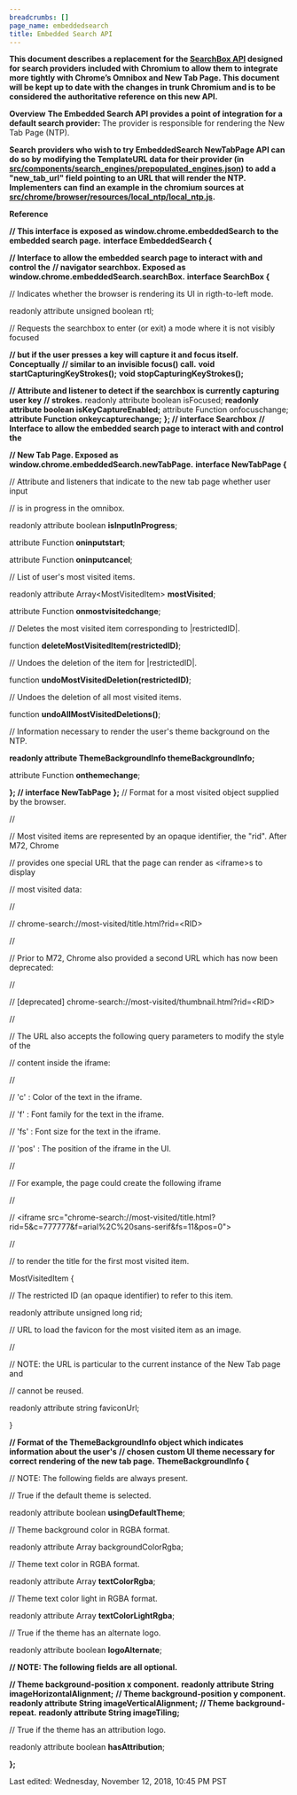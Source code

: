 ```yaml
---
breadcrumbs: []
page_name: embeddedsearch
title: Embedded Search API
---
```


**This document describes a replacement for the [SearchBox API](/searchbox)
designed for search providers included with Chromium to allow them to integrate
more tightly with Chrome’s Omnibox and New Tab Page. This document will be kept
up to date with the changes in trunk Chromium and is to be considered the
authoritative reference on this new API.**

**Overview**
**The Embedded Search API provides a point of integration for a default search
provider:** The provider is responsible for rendering the New Tab Page (NTP).

**Search providers who wish to try EmbeddedSearch NewTabPage API can do so by
modifying the TemplateURL data for their provider (in
[src/components/search_engines/prepopulated_engines.json](https://code.google.com/p/chromium/codesearch#chromium/src/components/search_engines/prepopulated_engines.json))
to add a "new_tab_url" field pointing to an URL that will render the NTP.
Implementers can find an example in the chromium sources at
[src/chrome/browser/resources/local_ntp/local_ntp.js](https://code.google.com/p/chromium/codesearch#chromium/src/chrome/browser/resources/local_ntp/local_ntp.js).**

**Reference**

**// This interface is exposed as window.chrome.embeddedSearch to the embedded search page.**
**interface EmbeddedSearch {**

**// Interface to allow the embedded search page to interact with and control the**
**// navigator searchbox. Exposed as window.chrome.embeddedSearch.searchBox.**
**interface SearchBox {**

// Indicates whether the browser is rendering its UI in rigth-to-left mode.

readonly attribute unsigned boolean rtl;

// Requests the searchbox to enter (or exit) a mode where it is not visibly
focused

**// but if the user presses a key will capture it and focus itself. Conceptually**
**// similar to an invisible focus() call.**
**void startCapturingKeyStrokes();**
**void stopCapturingKeyStrokes();**

**// Attribute and listener to detect if the searchbox is currently capturing user key**
**// strokes.**
readonly attribute boolean isFocused;
**readonly attribute boolean isKeyCaptureEnabled;**
attribute Function onfocuschange;
**attribute Function onkeycapturechange;**
**}; // interface Searchbox**
**// Interface to allow the embedded search page to interact with and control
the**

**// New Tab Page. Exposed as window.chrome.embeddedSearch.newTabPage.**
**interface NewTabPage {**

// Attribute and listeners that indicate to the new tab page whether user input

// is in progress in the omnibox.

readonly attribute boolean **isInputInProgress**;

attribute Function **oninputstart**;

attribute Function **oninputcancel**;

// List of user's most visited items.

readonly attribute Array&lt;MostVisitedItem&gt; **mostVisited**;

attribute Function **onmostvisitedchange**;

// Deletes the most visited item corresponding to |restrictedID|.

function **deleteMostVisitedItem(**restrictedID**)**;

// Undoes the deletion of the item for |restrictedID|.

function **undoMostVisitedDeletion(**restrictedID**)**;

// Undoes the deletion of all most visited items.

function **undoAllMostVisitedDeletions()**;

// Information necessary to render the user's theme background on the NTP.

**readonly attribute ThemeBackgroundInfo themeBackgroundInfo;**

attribute Function **onthemechange**;

**}; // interface NewTabPage**
**};**
// Format for a most visited object supplied by the browser.

//

// Most visited items are represented by an opaque identifier, the "rid". After
M72, Chrome

// provides one special URL that the page can render as &lt;iframe&gt;s to
display

// most visited data:

//

// chrome-search://most-visited/title.html?rid=&lt;RID&gt;

//

// Prior to M72, Chrome also provided a second URL which has now been
deprecated:

//

// \[deprecated\] chrome-search://most-visited/thumbnail.html?rid=&lt;RID&gt;

//

// The URL also accepts the following query parameters to modify the style of
the

// content inside the iframe:

//

// 'c' : Color of the text in the iframe.

// 'f' : Font family for the text in the iframe.

// 'fs' : Font size for the text in the iframe.

// 'pos' : The position of the iframe in the UI.

//

// For example, the page could create the following iframe

//

// &lt;iframe
src="chrome-search://most-visited/title.html?rid=5&c=777777&f=arial%2C%20sans-serif&fs=11&pos=0"&gt;

//

// to render the title for the first most visited item.

MostVisitedItem {

// The restricted ID (an opaque identifier) to refer to this item.

readonly attribute unsigned long rid;

// URL to load the favicon for the most visited item as an image.

//

// NOTE: the URL is particular to the current instance of the New Tab page and

// cannot be reused.

readonly attribute string faviconUrl;

}

**// Format of the ThemeBackgroundInfo object which indicates information about the user's**
**// chosen custom UI theme necessary for correct rendering of the new tab page.**
**ThemeBackgroundInfo {**

// NOTE: The following fields are always present.

// True if the default theme is selected.

readonly attribute boolean **usingDefaultTheme**;

// Theme background color in RGBA format.

readonly attribute Array backgroundColorRgba;

// Theme text color in RGBA format.

readonly attribute Array **textColorRgba**;

// Theme text color light in RGBA format.

readonly attribute Array **textColorLightRgba**;

// True if the theme has an alternate logo.

readonly attribute boolean **logoAlternate**;

**// NOTE: The following fields are all optional.**

**// Theme background-position x component.**
**readonly attribute String imageHorizontalAlignment;**
**// Theme background-position y component.**
**readonly attribute String imageVerticalAlignment;**
**// Theme background-repeat.**
**readonly attribute String imageTiling;**

// True if the theme has an attribution logo.

readonly attribute boolean **hasAttribution**;

**};**

Last edited: Wednesday, November 12, 2018, 10:45 PM PST